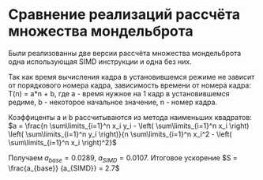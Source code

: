 # Сравнение реализаций рассчёта множества мондельброта


Были реализованны две версии рассчёта множества мондельброта одна использующая SIMD инструкции и одна без них. 

Так как время вычисления кадра в установившемся режиме не зависит от порядкового номера кадра, зависимость времени от номера кадра: T(n) = a*n + b, где a - время нужное на 1 кадр в установившемся редиме, b - некоторое начальное значение, n - номер кадра.


Коэффиценты a и b рассчитываются из метода наименьших квадратов:
$a = \frac{n \sum\limits_{i=1}^n x_i y_i - \left( \sum\limits_{i=1}^n x_i \right) \left( \sum\limits_{i=1}^n y_i \right)}{n \sum\limits_{i=1}^n x_i^2 - \left( \sum\limits_{i=1}^n x_i \right)^2}$

Получаем $a_{base} = 0.0289$, $a_{SIMD} = 0.0107$. Итоговое ускорение $S = \frac{a_{base}} {a_{SIMD}} = 2.7$